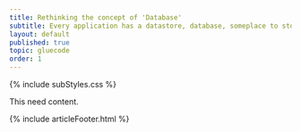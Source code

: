 ```yaml
---
title: Rethinking the concept of 'Database'
subtitle: Every application has a datastore, database, someplace to store data. A low-code stack might not need a traditional db.
layout: default
published: true
topic: gluecode
order: 1
---
```

 
{% include subStyles.css %}

This need content.

{% include articleFooter.html %}